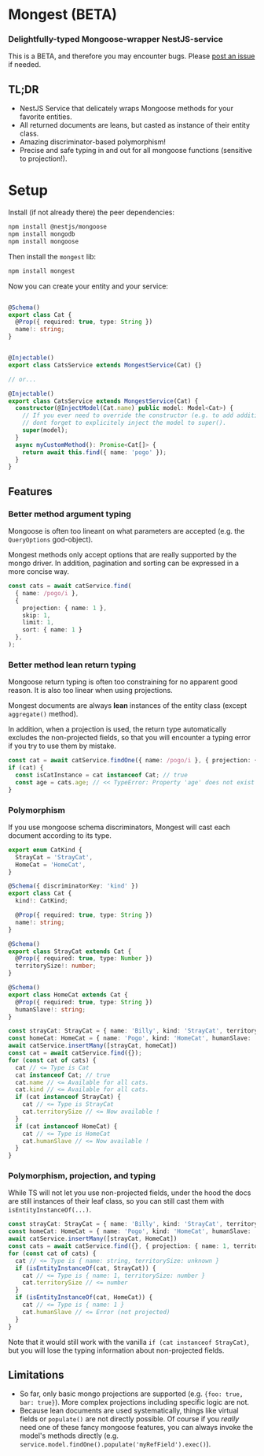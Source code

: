 # Mongest (BETA)

### Delightfully-typed Mongoose-wrapper NestJS-service

This is a BETA, and therefore you may encounter bugs. Please [post an issue](https://github.com/OoDeLally/mongest/issues) if needed.

<!-- Note: If you happen to use GraphQL, use <FIXME> instead, which also includes resolver boilerplates. -->

## TL;DR

* NestJS Service that delicately wraps Mongoose methods for your favorite entities.
* All returned documents are leans, but casted as instance of their entity class.
* Amazing discriminator-based polymorphism!
* Precise and safe typing in and out for all mongoose functions (sensitive to projection!).


# Setup

Install (if not already there) the peer dependencies:

```bash
npm install @nestjs/mongoose
npm install mongodb
npm install mongoose
```

Then install the `mongest` lib:

```bash
npm install mongest
```

Now you can create your entity and your service:

```ts

@Schema()
export class Cat {
  @Prop({ required: true, type: String })
  name!: string;
}


@Injectable()
export class CatsService extends MongestService(Cat) {}

// or...

@Injectable()
export class CatsService extends MongestService(Cat) {
  constructor(@InjectModel(Cat.name) public model: Model<Cat>) {
    // If you ever need to override the constructor (e.g. to add additional dependencies),
    // dont forget to explicitely inject the model to super().
    super(model);
  }
  async myCustomMethod(): Promise<Cat[]> {
    return await this.find({ name: 'pogo' });
  }
}

```


## Features

### Better method argument typing

Mongoose is often too lineant on what parameters are accepted (e.g. the `QueryOptions` god-object).

Mongest methods only accept options that are really supported by the mongo driver. In addition, pagination and sorting can be expressed in a more concise way.

```ts
const cats = await catService.find(
  { name: /pogo/i },
  {
    projection: { name: 1 },
    skip: 1,
    limit: 1,
    sort: { name: 1 }
  },
);
```


### Better method lean return typing

Mongoose return typing is often too constraining for no apparent good reason. It is also too linear when using projections.

Mongest documents are always **lean** instances of the entity class (except `aggregate()` method).

In addition, when a projection is used, the return type automatically excludes the non-projected fields, so that you will encounter a typing error if you try to use them by mistake.

```ts
const cat = await catService.findOne({ name: /pogo/i }, { projection: { name: 1 } });
if (cat) {
  const isCatInstance = cat instanceof Cat; // true
  const age = cats.age; // << TypeError: Property 'age' does not exist on type '{ name: string; _id: ObjectId; }'
}
```

### Polymorphism

If you use mongoose schema discriminators, Mongest will cast each document according to its type.

```ts
export enum CatKind {
  StrayCat = 'StrayCat',
  HomeCat = 'HomeCat',
}

@Schema({ discriminatorKey: 'kind' })
export class Cat {
  kind!: CatKind;

  @Prop({ required: true, type: String })
  name!: string;
}

@Schema()
export class StrayCat extends Cat {
  @Prop({ required: true, type: Number })
  territorySize!: number;
}

@Schema()
export class HomeCat extends Cat {
  @Prop({ required: true, type: String })
  humanSlave!: string;
}

const strayCat: StrayCat = { name: 'Billy', kind: 'StrayCat', territorySize: 45 }
const homeCat: HomeCat = { name: 'Pogo', kind: 'HomeCat', humanSlave: 'Pascal' }
await catService.insertMany([strayCat, homeCat])
const cat = await catService.find({});
for (const cat of cats) {
  cat // <= Type is Cat
  cat instanceof Cat; // true
  cat.name // <= Available for all cats.
  cat.kind // <= Available for all cats.
  if (cat instanceof StrayCat) {
    cat // <= Type is StrayCat
    cat.territorySize // <= Now available !
  }
  if (cat instanceof HomeCat) {
    cat // <= Type is HomeCat
    cat.humanSlave // <= Now available !
  }
}
```

### Polymorphism, projection, and typing

While TS will not let you use non-projected fields, under the hood the docs are still instances of their leaf class, so you can still cast them with `isEntityInstanceOf(...)`.

```ts
const strayCat: StrayCat = { name: 'Billy', kind: 'StrayCat', territorySize: 45 }
const homeCat: HomeCat = { name: 'Pogo', kind: 'HomeCat', humanSlave: 'Pascal' }
await catService.insertMany([strayCat, HomeCat])
const cats = await catService.find({}, { projection: { name: 1, territorySize: 1 } });
for (const cat of cats) {
  cat // <= Type is { name: string, territorySize: unknown }
  if (isEntityInstanceOf(cat, StrayCat)) {
    cat // <= Type is { name: 1, territorySize: number }
    cat.territorySize // <= number
  }
  if (isEntityInstanceOf(cat, HomeCat)) {
    cat // <= Type is { name: 1 }
    cat.humanSlave // <= Error (not projected)
  }
}
```

Note that it would still work with the vanilla `if (cat instanceof StrayCat)`, but you will lose the typing information about non-projected fields.


## Limitations

  * So far, only basic mongo projections are supported (e.g. `{foo: true, bar: true}`). More complex projections including specific logic are not.
  * Because lean documents are used systematically, things like virtual fields or `populate()` are not directly possible.
    Of course if you *really* need one of these fancy mongoose features, you can always invoke the model's methods directly (e.g. `service.model.findOne().populate('myRefField').exec()`).

